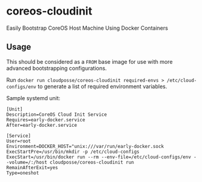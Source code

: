 # coreos-cloudinit
Easily Bootstrap CoreOS Host Machine Using Docker Containers

## Usage

This should be considered as a `FROM` base image for use with more advanced bootstrapping configurations.

Run `docker run cloudposse/coreos-cloudinit required-envs > /etc/cloud-configs/env` to generate a list of required environment variables.

Sample systemd unit:

```
[Unit]                                                                                                                                                                                                                     
Description=CoreOS Cloud Init Service
Requires=early-docker.service
After=early-docker.service

[Service]
User=root
Environment=DOCKER_HOST="unix:///var/run/early-docker.sock
ExecStartPre=/usr/bin/mkdir -p /etc/cloud-configs
ExecStart=/usr/bin/docker run --rm --env-file=/etc/cloud-configs/env --volume=/:/host cloudposse/coreos-cloudinit run
RemainAfterExit=yes
Type=oneshot
```
